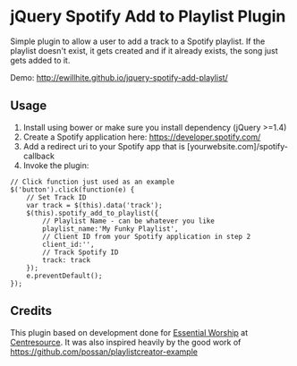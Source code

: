 # jQuery Spotify Add to Playlist Plugin
Simple plugin to allow a user to add a track to a Spotify playlist. If the playlist doesn't exist, it gets created and if it already exists, the song just gets added to it.

Demo: http://ewillhite.github.io/jquery-spotify-add-playlist/

## Usage

1. Install using bower or make sure you install dependency (jQuery >=1.4)
2. Create a Spotify application here: https://developer.spotify.com/
3. Add a redirect uri to your Spotify app that is [yourwebsite.com]/spotify-callback
4. Invoke the plugin:

```
// Click function just used as an example
$('button').click(function(e) {
	// Set Track ID
	var track = $(this).data('track');
	$(this).spotify_add_to_playlist({
		// Playlist Name - can be whatever you like
		playlist_name:'My Funky Playlist',
		// Client ID from your Spotify application in step 2
		client_id:'',
		// Track Spotify ID
		track: track
	});
	e.preventDefault();
});
```

## Credits

This plugin based on development done for [Essential Worship](http://essentialworship.com/) at [Centresource](http://centresource.com). It was also inspired heavily by the good work of https://github.com/possan/playlistcreator-example

